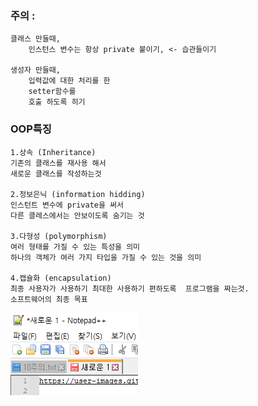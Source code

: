 ### 주의 : 
	클래스 만들때,
		인스턴스 변수는 항상 private 붙이기, <- 습관들이기

	생성자 만들때,
		입력값에 대한 처리를 한
		setter함수를 
		호출 하도록 히기  

### OOP특징
```
1.상속 (Inheritance)
기존의 클래스를 재사용 해서 
새로운 클래스를 작성하는것

2.정보은닉 (information hidding)
인스턴트 변수에 private을 써서 
다른 클레스에서는 안보이도록 숨기는 것

3.다형성 (polymorphism)
여러 형태를 가질 수 있는 특성을 의미
하나의 객체가 여러 가지 타입을 가질 수 있는 것을 의미

4.캡슐화 (encapsulation)
최종 사용자가 사용하기 최대한 사용하기 편하도록	프로그램을 짜는것.
소프트웨어의 최종 목표
```		
![아무거나](./1.PNG)
